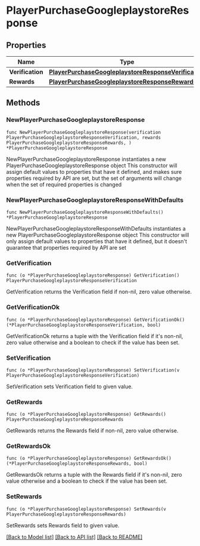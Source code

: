 # PlayerPurchaseGoogleplaystoreResponse

## Properties

Name | Type | Description | Notes
------------ | ------------- | ------------- | -------------
**Verification** | [**PlayerPurchaseGoogleplaystoreResponseVerification**](PlayerPurchaseGoogleplaystoreResponseVerification.md) |  | 
**Rewards** | [**PlayerPurchaseGoogleplaystoreResponseRewards**](PlayerPurchaseGoogleplaystoreResponseRewards.md) |  | 

## Methods

### NewPlayerPurchaseGoogleplaystoreResponse

`func NewPlayerPurchaseGoogleplaystoreResponse(verification PlayerPurchaseGoogleplaystoreResponseVerification, rewards PlayerPurchaseGoogleplaystoreResponseRewards, ) *PlayerPurchaseGoogleplaystoreResponse`

NewPlayerPurchaseGoogleplaystoreResponse instantiates a new PlayerPurchaseGoogleplaystoreResponse object
This constructor will assign default values to properties that have it defined,
and makes sure properties required by API are set, but the set of arguments
will change when the set of required properties is changed

### NewPlayerPurchaseGoogleplaystoreResponseWithDefaults

`func NewPlayerPurchaseGoogleplaystoreResponseWithDefaults() *PlayerPurchaseGoogleplaystoreResponse`

NewPlayerPurchaseGoogleplaystoreResponseWithDefaults instantiates a new PlayerPurchaseGoogleplaystoreResponse object
This constructor will only assign default values to properties that have it defined,
but it doesn't guarantee that properties required by API are set

### GetVerification

`func (o *PlayerPurchaseGoogleplaystoreResponse) GetVerification() PlayerPurchaseGoogleplaystoreResponseVerification`

GetVerification returns the Verification field if non-nil, zero value otherwise.

### GetVerificationOk

`func (o *PlayerPurchaseGoogleplaystoreResponse) GetVerificationOk() (*PlayerPurchaseGoogleplaystoreResponseVerification, bool)`

GetVerificationOk returns a tuple with the Verification field if it's non-nil, zero value otherwise
and a boolean to check if the value has been set.

### SetVerification

`func (o *PlayerPurchaseGoogleplaystoreResponse) SetVerification(v PlayerPurchaseGoogleplaystoreResponseVerification)`

SetVerification sets Verification field to given value.


### GetRewards

`func (o *PlayerPurchaseGoogleplaystoreResponse) GetRewards() PlayerPurchaseGoogleplaystoreResponseRewards`

GetRewards returns the Rewards field if non-nil, zero value otherwise.

### GetRewardsOk

`func (o *PlayerPurchaseGoogleplaystoreResponse) GetRewardsOk() (*PlayerPurchaseGoogleplaystoreResponseRewards, bool)`

GetRewardsOk returns a tuple with the Rewards field if it's non-nil, zero value otherwise
and a boolean to check if the value has been set.

### SetRewards

`func (o *PlayerPurchaseGoogleplaystoreResponse) SetRewards(v PlayerPurchaseGoogleplaystoreResponseRewards)`

SetRewards sets Rewards field to given value.



[[Back to Model list]](../README.md#documentation-for-models) [[Back to API list]](../README.md#documentation-for-api-endpoints) [[Back to README]](../README.md)


